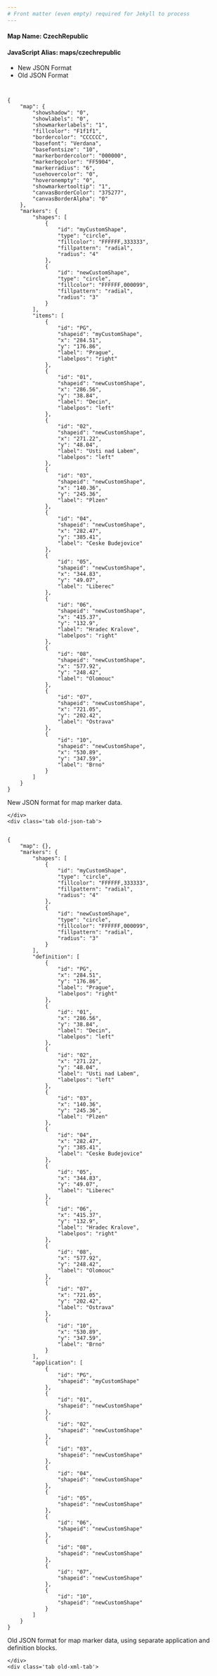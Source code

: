 ```yaml
---
# Front matter (even empty) required for Jekyll to process
---
```


#### Map Name: CzechRepublic

#### JavaScript Alias: maps/czechrepublic


<div class="code-wrapper">
<ul class='code-tabs'>
    <li class='active'>
        <a data-toggle='new-json'>New JSON Format</a>
    </li>
    <li>
        <a data-toggle='old-json'>Old JSON Format</a>
    </li>
</ul>
<div class='tab-content'>
    <pre class='plain-code'></pre>
    <div class='tab new-json-tab active'>
<pre><code class="language-javascript">
{
    "map": {
        "showshadow": "0",
        "showlabels": "0",
        "showmarkerlabels": "1",
        "fillcolor": "F1f1f1",
        "bordercolor": "CCCCCC",
        "basefont": "Verdana",
        "basefontsize": "10",
        "markerbordercolor": "000000",
        "markerbgcolor": "FF5904",
        "markerradius": "6",
        "usehovercolor": "0",
        "hoveronempty": "0",
        "showmarkertooltip": "1",
        "canvasBorderColor": "375277",
        "canvasBorderAlpha": "0"
    },
    "markers": {
        "shapes": [
            {
                "id": "myCustomShape",
                "type": "circle",
                "fillcolor": "FFFFFF,333333",
                "fillpattern": "radial",
                "radius": "4"
            },
            {
                "id": "newCustomShape",
                "type": "circle",
                "fillcolor": "FFFFFF,000099",
                "fillpattern": "radial",
                "radius": "3"
            }
        ],
        "items": [
            {
                "id": "PG",
                "shapeid": "myCustomShape",
                "x": "284.51",
                "y": "176.86",
                "label": "Prague",
                "labelpos": "right"
            },
            {
                "id": "01",
                "shapeid": "newCustomShape",
                "x": "286.56",
                "y": "38.84",
                "label": "Decin",
                "labelpos": "left"
            },
            {
                "id": "02",
                "shapeid": "newCustomShape",
                "x": "271.22",
                "y": "48.04",
                "label": "Usti nad Labem",
                "labelpos": "left"
            },
            {
                "id": "03",
                "shapeid": "newCustomShape",
                "x": "140.36",
                "y": "245.36",
                "label": "Plzen"
            },
            {
                "id": "04",
                "shapeid": "newCustomShape",
                "x": "282.47",
                "y": "385.41",
                "label": "Ceske Budejovice"
            },
            {
                "id": "05",
                "shapeid": "newCustomShape",
                "x": "344.83",
                "y": "49.07",
                "label": "Liberec"
            },
            {
                "id": "06",
                "shapeid": "newCustomShape",
                "x": "415.37",
                "y": "132.9",
                "label": "Hradec Kralove",
                "labelpos": "right"
            },
            {
                "id": "08",
                "shapeid": "newCustomShape",
                "x": "577.92",
                "y": "248.42",
                "label": "Olomouc"
            },
            {
                "id": "07",
                "shapeid": "newCustomShape",
                "x": "721.05",
                "y": "202.42",
                "label": "Ostrava"
            },
            {
                "id": "10",
                "shapeid": "newCustomShape",
                "x": "530.89",
                "y": "347.59",
                "label": "Brno"
            }
        ]
    }
}
</code></pre>


<p class='text-success'>New JSON format for map marker data.</p>

    </div>
    <div class='tab old-json-tab'>
<pre><code class="language-javascript">
{
    "map": {},
    "markers": {
        "shapes": [
            {
                "id": "myCustomShape",
                "type": "circle",
                "fillcolor": "FFFFFF,333333",
                "fillpattern": "radial",
                "radius": "4"
            },
            {
                "id": "newCustomShape",
                "type": "circle",
                "fillcolor": "FFFFFF,000099",
                "fillpattern": "radial",
                "radius": "3"
            }
        ],
        "definition": [
            {
                "id": "PG",
                "x": "284.51",
                "y": "176.86",
                "label": "Prague",
                "labelpos": "right"
            },
            {
                "id": "01",
                "x": "286.56",
                "y": "38.84",
                "label": "Decin",
                "labelpos": "left"
            },
            {
                "id": "02",
                "x": "271.22",
                "y": "48.04",
                "label": "Usti nad Labem",
                "labelpos": "left"
            },
            {
                "id": "03",
                "x": "140.36",
                "y": "245.36",
                "label": "Plzen"
            },
            {
                "id": "04",
                "x": "282.47",
                "y": "385.41",
                "label": "Ceske Budejovice"
            },
            {
                "id": "05",
                "x": "344.83",
                "y": "49.07",
                "label": "Liberec"
            },
            {
                "id": "06",
                "x": "415.37",
                "y": "132.9",
                "label": "Hradec Kralove",
                "labelpos": "right"
            },
            {
                "id": "08",
                "x": "577.92",
                "y": "248.42",
                "label": "Olomouc"
            },
            {
                "id": "07",
                "x": "721.05",
                "y": "202.42",
                "label": "Ostrava"
            },
            {
                "id": "10",
                "x": "530.89",
                "y": "347.59",
                "label": "Brno"
            }
        ],
        "application": [
            {
                "id": "PG",
                "shapeid": "myCustomShape"
            },
            {
                "id": "01",
                "shapeid": "newCustomShape"
            },
            {
                "id": "02",
                "shapeid": "newCustomShape"
            },
            {
                "id": "03",
                "shapeid": "newCustomShape"
            },
            {
                "id": "04",
                "shapeid": "newCustomShape"
            },
            {
                "id": "05",
                "shapeid": "newCustomShape"
            },
            {
                "id": "06",
                "shapeid": "newCustomShape"
            },
            {
                "id": "08",
                "shapeid": "newCustomShape"
            },
            {
                "id": "07",
                "shapeid": "newCustomShape"
            },
            {
                "id": "10",
                "shapeid": "newCustomShape"
            }
        ]
    }
}
</code></pre>


<p class='text-success'>Old JSON format for map marker data, using separate application and definition blocks.</p>

    </div>
    <div class='tab old-xml-tab'>
<pre><code class="language-html">
<map>
	<markers>
	    <shapes>
		    <shape id='myCustomShape' type='circle' fillColor='FFFFFF,333333' fillPattern='radial' radius='4'/>
			 <shape id='newCustomShape' type='circle' fillColor='FFFFFF,000099' fillPattern='radial' radius='3'/>
		</shapes>
		<definition>
			<marker id='PG' x='284.51' y='176.86' label='Prague'  labelPos='right'  />
			<marker id='01' x='286.56' y='38.84' label='Decin' labelpos='left' />
			<marker id='02' x='271.22' y='48.04' label='Usti nad Labem' labelPos='left'  />
			<marker id='03' x='140.36' y='245.36' label='Plzen'  />
			<marker id='04' x='282.47' y='385.41' label='Ceske Budejovice'  />
			<marker id='05' x='344.83' y='49.07' label='Liberec'  />
			<marker id='06' x='415.37' y='132.9' label='Hradec Kralove' labelPos='right'  />
			<marker id='08' x='577.92' y='248.42' label='Olomouc'  />
			<marker id='07' x='721.05' y='202.42' label='Ostrava'  />
			<marker id='10' x='530.89' y='347.59' label='Brno'  />

		</definition>
		<application>
			<marker id='PG' shapeId='myCustomShape'  />
			<marker id='01' shapeId='newCustomShape'  />
			<marker id='02' shapeId='newCustomShape'  />
			<marker id='03' shapeId='newCustomShape'  />
			<marker id='04' shapeId='newCustomShape'  />
			<marker id='05' shapeId='newCustomShape'  />
			<marker id='06' shapeId='newCustomShape'  />
			<marker id='08' shapeId='newCustomShape'  />
			<marker id='07' shapeId='newCustomShape'  />
			<marker id='10' shapeId='newCustomShape'  />

		</application>
	</markers>
</map>
</code></pre>

<p class='text-success'>Old XML format for map marker data, using separate application and definition blocks.</p>

</div>
</div>
</div>
